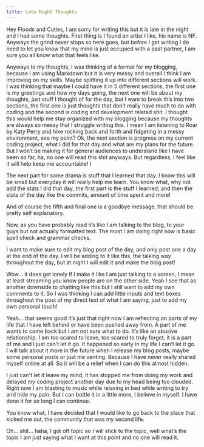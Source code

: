 ```yaml
---
title: Late Night Thoughts
---
```

Hey Floods and Cuties, I am sorry for writing this but it is late in the night and I had some thoughts.
First thing is I found an artist I like, his name is NF.
Anyways the grind never stops so here goes, but before I get writing I do need to let you know that my mind is just occupied with a past partner, I am sure you all know what that feels like.

Anyways to my thoughts, I was thinking of a format for my blogging, because I am using Markdown but it is very messy and overall I think I am improving on my skills.
Maybe splitting it up into different sections will work.
I was thinking that maybe I could have it in 5 different sections, the first one is my greetings  and how my days going, the next one will be about my thoughts, just stuff I thought of for the day, but I want to break this into two sections, the first one is just thoughts that don’t really have much to do with coding and the second is coding and development related shit.
I thought this would help me stay organized with my blogging because my thoughts are always so messy that I struggle writing this. I mean I am listening to Roar by Katy Perry and hike rocking back and forth and fidgeting in a messy environment, see my point?
Ok, the next section is progress on my current coding project, what I did for that day and what are my plans for the future. But I won’t be making it for general audiences to understand like I have been so far, ha, no one will read this shit anyways. But regardless, I feel like it will help keep me accountable! I 

The next part for some drama is stuff that I learned that day. I know this will be small but everyday it will really help me learn. You know what, why not add the stats I did that day, the first part is the stuff I learned; and then the stats of the day like the commits, amount of time spent and more!

And of course the fifth and final one is a goodbye message, that should be pretty self explanatory.


Now, as you have probably read it’s like I am talking to the blog, to your guys but not actually formatted text. The most I am doing right now is basic spell check and grammar checks.

I want to make sure to edit my blog post of the day, and only post one a day at the end of the day. I will be adding to it like this, the talking way throughout the day, but at night I will edit it and make the blog post!


Wow… it does get lonely if I make it like I am just talking to a screen, I mean at least streaming you know people are on the other side. Yeah I see that as another downside to chatting like this but I still want to add my own comments to it.
So I was thinking I can add little inputs and text boxes throughout the post of my direct text of what I am saying, just to add my own personal touch!

Yeah… that seems good it’s just that right now I am reflecting on parts of my life that I have left behind or have been pushed away from.
A part of me wants to come back but I am not sure what to do. It’s like an abusive relationship, I am too scared to leave, too scared to truly forget, it is a part of me and I just can’t let it go. It happened so early in my life I can’t let it go. I will talk about it more in the future when I release my blog posts, maybe some personal posts or just me venting.
Because I have never really shared myself online at all. So it will be a relief when I can do this almost hidden.

I just can't let it leave my mind, it has stopped me from doing my work and delayed my coding project another day due to my head being too clouded.
Right now I am blasting to music while relaxing in bed while writing to try and hide my pain.
But I can bottle it in a little more, I believe in myself. I have done it for so long I can continue.

You know what, I have decided that I would like to go back to the place that kicked me out, the community that was my second life.

Oh… shit… haha, I got off topic so I will stick to the topic, well what’s the topic I am just saying what I want at this point and no one will read it.
